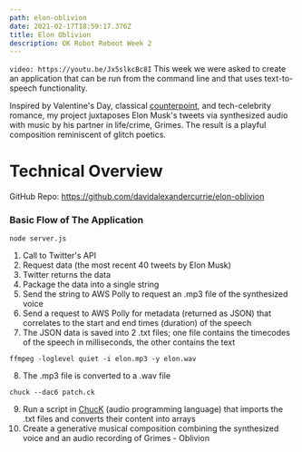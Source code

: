 ```yaml
---
path: elon-oblivion
date: 2021-02-17T18:59:17.376Z
title: Elon Oblivion
description: OK Robot Reboot Week 2
---
```


`video: https://youtu.be/Jx5slkcBc8I`
This week we were asked to create an application that can be run from the command line and that uses text-to-speech functionality.

Inspired by Valentine's Day, classical [counterpoint](https://en.wikipedia.org/wiki/Counterpoint), and tech-celebrity romance, my project juxtaposes Elon Musk's tweets via synthesized audio with music by his partner in life/crime, Grimes. The result is a playful composition reminiscent of glitch poetics.

# Technical Overview

GitHub Repo: https://github.com/davidalexandercurrie/elon-oblivion

### Basic Flow of The Application

`node server.js`

1. Call to Twitter's API
2. Request data (the most recent 40 tweets by Elon Musk)
3. Twitter returns the data
4. Package the data into a single string
5. Send the string to AWS Polly to request an .mp3 file of the synthesized voice
6. Send a request to AWS Polly for metadata (returned as JSON) that correlates to the start and end times (duration) of the speech
7. The JSON data is saved into 2 .txt files; one file contains the timecodes of the speech in milliseconds, the other contains the text

`ffmpeg -loglevel quiet -i elon.mp3 -y elon.wav`

8. The .mp3 file is converted to a .wav file

`chuck --dac6 patch.ck`

9. Run a script in [ChucK](https://chuck.cs.princeton.edu/) (audio programming language) that imports the .txt files and converts their content into arrays
10. Create a generative musical composition combining the synthesized voice and an audio recording of Grimes - Oblivion
